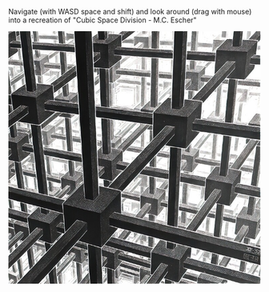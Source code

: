 Navigate (with WASD space and shift) and look around (drag with mouse) into a recreation of "Cubic Space Division - M.C. Escher"

![Cubic Space Division - M.C. Escher](source.jpg)